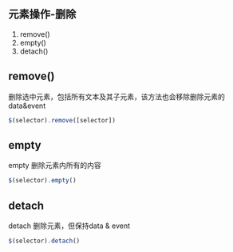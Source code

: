 
## 元素操作-删除
1. remove()
2. empty()
3. detach()

## remove()
删除选中元素，包括所有文本及其子元素，该方法也会移除删除元素的data&event
```js
$(selector).remove([selector])
```

## empty
empty 删除元素内所有的内容
```js
$(selector).empty()
```

## detach
detach 删除元素，但保持data & event
```js
$(selector).detach()
```
